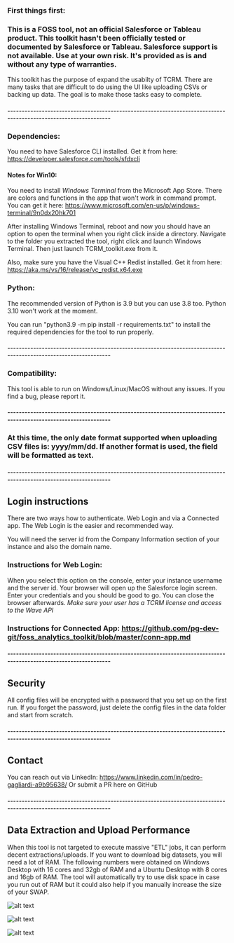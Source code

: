 ### First things first: 

### This is a FOSS tool, not an official Salesforce or Tableau product. This toolkit hasn't been officially tested or documented by Salesforce or Tableau. Salesforce support is not available. Use at your own risk. It's provided as is and without any type of warranties.

This toolkit has the purpose of expand the usabilty of TCRM. There are many tasks that are difficult to do using the UI like uploading CSVs or backing up data. The goal is to make those tasks easy to complete.

#### ----------------------------------------------------------------------------------------------------------------

### Dependencies:
You need to have Salesforce CLI installed. Get it from here: https://developer.salesforce.com/tools/sfdxcli

#### Notes for Win10: 
You need to install *Windows Terminal* from the Microsoft App Store. There are colors and functions in the app that won't work in command prompt. You can get it here: https://www.microsoft.com/en-us/p/windows-terminal/9n0dx20hk701

After installing Windows Terminal, reboot and now you should have an option to open the terminal when you right click inside a directory.
Navigate to the folder you extracted the tool, right click and launch Windows Terminal.
Then just launch TCRM_toolkit.exe from it.

Also, make sure you have the Visual C++ Redist installed. Get it from here: https://aka.ms/vs/16/release/vc_redist.x64.exe

### Python:
The recommended version of Python is 3.9 but you can use 3.8 too. Python 3.10 won't work at the moment.

You can run "python3.9 -m pip install -r requirements.txt" to install the required dependencies for the tool to run properly.

#### ----------------------------------------------------------------------------------------------------------------

### Compatibility:
This tool is able to run on Windows/Linux/MacOS without any issues. If you find a bug, please report it.

#### ----------------------------------------------------------------------------------------------------------------

### At this time, the only date format supported when uploading CSV files is: yyyy/mm/dd. If another format is used, the field will be formatted as text.

#### ----------------------------------------------------------------------------------------------------------------

## Login instructions

There are two ways how to authenticate. Web Login and via a Connected app. The Web Login is the easier and recommended way.

You will need the server id from the Company Information section of your instance and also the domain name.

### Instructions for Web Login:

When you select this option on the console, enter your instance username and the server id. Your browser will open up the Salesforce login screen. Enter your credentials and you should be good to go. You can close the browser afterwards. *Make sure your user has a TCRM license and access to the Wave API*

### Instructions for Connected App: https://github.com/pg-dev-git/foss_analytics_toolkit/blob/master/conn-app.md

#### ----------------------------------------------------------------------------------------------------------------

## Security

All config files will be encrypted with a password that you set up on the first run. If you forget the password, just delete the config files in the data folder and start from scratch.

#### ----------------------------------------------------------------------------------------------------------------

## Contact

You can reach out via LinkedIn: https://www.linkedin.com/in/pedro-gagliardi-a9b95638/
Or submit a PR here on GitHub

#### ----------------------------------------------------------------------------------------------------------------

## Data Extraction and Upload Performance

When this tool is not targeted to execute massive "ETL" jobs, it can perform decent extractions/uploads. 
If you want to download big datasets, you will need a lot of RAM.
The following numbers were obtained on Windows Desktop with 16 cores and 32gb of RAM and a Ubuntu Desktop with 8 cores and 16gb of RAM.
The tool will automatically try to use disk space in case you run out of RAM but it could also help if you manually increase the size of your SWAP.

![alt text](https://i.ibb.co/CMptHth/perf-table.jpg)

![alt text](https://i.ibb.co/vQnwHNg/16.jpg)

![alt text](https://i.ibb.co/kGtNx3g/32.jpg)
